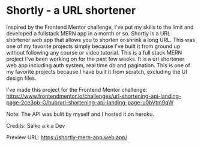 # Shortly - a URL shortener
Inspired by the Frontend Mentor challenge, I've put my skills to the limit and developed a fullstack MERN app in a month or so. Shortly is a URL shortener web app that allows you to shorten or shrink a long URL. This was one of my favorite projects simply because I've built it from ground up without following any course or video tutorial.
This is a full stack MERN project I've been working on for the past few weeks. It is a url shortener web app including auth system, real time db and pagination. This is one of my favorite projects because I have built it from scratch, excluding the UI design files.

I've made this project for the Frontend Mentor challenge: https://www.frontendmentor.io/challenges/url-shortening-api-landing-page-2ce3ob-G/hub/url-shortening-api-landing-page-u0bVtm9qW

Note: The API was bulit by myself and I hosted it on heroku.

Credits: Salko a.k.a Dev

Preview URL: https://shortly-mern-app.web.app/
